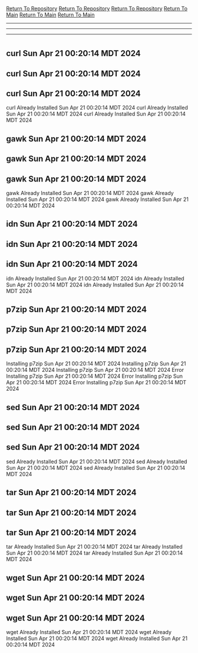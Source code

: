 [Return To Repository](https://github.com/DigitalWarrior/piholeparser/)
[Return To Repository](https://github.com/DigitalWarrior/piholeparser/)
[Return To Repository](https://github.com/DigitalWarrior/piholeparser/)
[Return To Main](https://github.com/DigitalWarrior/piholeparser/blob/master/RecentRunLogs/Mainlog.md)
[Return To Main](https://github.com/DigitalWarrior/piholeparser/blob/master/RecentRunLogs/Mainlog.md)
[Return To Main](https://github.com/DigitalWarrior/piholeparser/blob/master/RecentRunLogs/Mainlog.md)
____________________________________
____________________________________
____________________________________
# 
# 
# 
## curl Sun Apr 21 00:20:14 MDT 2024
## curl Sun Apr 21 00:20:14 MDT 2024
## curl Sun Apr 21 00:20:14 MDT 2024
curl Already Installed Sun Apr 21 00:20:14 MDT 2024
curl Already Installed Sun Apr 21 00:20:14 MDT 2024
curl Already Installed Sun Apr 21 00:20:14 MDT 2024
## gawk Sun Apr 21 00:20:14 MDT 2024
## gawk Sun Apr 21 00:20:14 MDT 2024
## gawk Sun Apr 21 00:20:14 MDT 2024
gawk Already Installed Sun Apr 21 00:20:14 MDT 2024
gawk Already Installed Sun Apr 21 00:20:14 MDT 2024
gawk Already Installed Sun Apr 21 00:20:14 MDT 2024
## idn Sun Apr 21 00:20:14 MDT 2024
## idn Sun Apr 21 00:20:14 MDT 2024
## idn Sun Apr 21 00:20:14 MDT 2024
idn Already Installed Sun Apr 21 00:20:14 MDT 2024
idn Already Installed Sun Apr 21 00:20:14 MDT 2024
idn Already Installed Sun Apr 21 00:20:14 MDT 2024
## p7zip Sun Apr 21 00:20:14 MDT 2024
## p7zip Sun Apr 21 00:20:14 MDT 2024
## p7zip Sun Apr 21 00:20:14 MDT 2024
Installing p7zip Sun Apr 21 00:20:14 MDT 2024
Installing p7zip Sun Apr 21 00:20:14 MDT 2024
Installing p7zip Sun Apr 21 00:20:14 MDT 2024
Error Installing p7zip Sun Apr 21 00:20:14 MDT 2024
Error Installing p7zip Sun Apr 21 00:20:14 MDT 2024
Error Installing p7zip Sun Apr 21 00:20:14 MDT 2024
## sed Sun Apr 21 00:20:14 MDT 2024
## sed Sun Apr 21 00:20:14 MDT 2024
## sed Sun Apr 21 00:20:14 MDT 2024
sed Already Installed Sun Apr 21 00:20:14 MDT 2024
sed Already Installed Sun Apr 21 00:20:14 MDT 2024
sed Already Installed Sun Apr 21 00:20:14 MDT 2024
## tar Sun Apr 21 00:20:14 MDT 2024
## tar Sun Apr 21 00:20:14 MDT 2024
## tar Sun Apr 21 00:20:14 MDT 2024
tar Already Installed Sun Apr 21 00:20:14 MDT 2024
tar Already Installed Sun Apr 21 00:20:14 MDT 2024
tar Already Installed Sun Apr 21 00:20:14 MDT 2024
## wget Sun Apr 21 00:20:14 MDT 2024
## wget Sun Apr 21 00:20:14 MDT 2024
## wget Sun Apr 21 00:20:14 MDT 2024
wget Already Installed Sun Apr 21 00:20:14 MDT 2024
wget Already Installed Sun Apr 21 00:20:14 MDT 2024
wget Already Installed Sun Apr 21 00:20:14 MDT 2024
